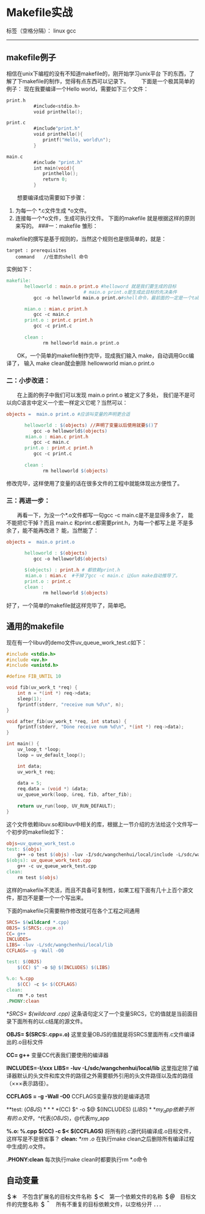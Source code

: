 # Makefile实战

标签（空格分隔）： linux gcc

---

## makefile例子
相信在unix下编程的没有不知道makefile的，刚开始学习unix平台
下的东西，了解了下makefile的制作，觉得有点东西可以记录下。
　　下面是一个极其简单的例子：
现在我要编译一个Hello world，需要如下三个文件：

```c
print.h
　　　　　　#include<stdio.h>
　　　　　　void printhello();
```


```c
print.c
　　　　　　#include"print.h"
　　　　　　void printhello(){
　　　　　　　　printf("Hello, world\n");
　　　　　　}
```


```c
main.c
　　　　　　#include "print.h"
　　　　　　int main(void){
　　　　　　　　printhello();
　　　　　　　　return 0;
　　　　　　}
```

　　想要编译成功需要如下步骤：
  1. 为每一个 *.c文件生成 *o文件。 　　
  2. 连接每一个*o文件，生成可执行文件。
    下面的makefile 就是根据这样的原则来写的。
    ###一：makefile 雏形：

makefile的撰写是基于规则的，当然这个规则也是很简单的，就是：

    target : prerequisites 
    　　command　　//任意的shell 命令

实例如下：

```makefile
makefile:
　　　　helloworld : main.o print.o #helloword 就是我们要生成的目标
　　　　　　　　　　　　　　　　　# main.o print.o是生成此目标的先决条件
　　　　　　gcc -o helloworld main.o print.o#shell命令，最前面的一定是一个tab键

　　　　mian.o : mian.c print.h
　　　　　　gcc -c main.c
　　　　print.o : print.c print.h
　　　　　　gcc -c print.c
　　　　
　　　　clean :　　　　　　　　　　
　　　　　　　　rm helloworld main.o print.o
```

　　OK，一个简单的makefile制作完毕，现成我们输入 make，自动调用Gcc编译了，
输入 make clean就会删除 hellowworld mian.o print.o

### 二：小步改进：


　　在上面的例子中我们可以发现 main.o print.o 被定义了多处，
我们是不是可以向C语言中定义一个宏一样定义它呢？当然可以：

```makefile
objects =  main.o print.o #应该叫变量的声明更合适

　　　　helloworld : $(objects) //声明了变量以后使用就要$()了
　　　　　　gcc -o helloworld$(objects)
　　　  mian.o : mian.c print.h
　　　　　　gcc -c main.c
　　　　print.o : print.c print.h
　　　　　　gcc -c print.c
　　　　
　　　　clean :　　　　　　　　　　
　　　　　　　　rm helloworld $(objects)
```

修改完毕，这样使用了变量的话在很多文件的工程中就能体现出方便性了。

### 三：再进一步：
　　再看一下，为没一个*.o文件都写一句gcc -c main.c是不是显得多余了，
能不能把它干掉？而且 main.c 和print.c都需要print.h，为每一个都写上是
不是多余了，能不能再改进？
能，当然能了：

```makefile
objects =  main.o print.o

　　　　helloworld : $(objects) 
　　　　　　gcc -o helloworld$(objects)
　　　　
　　　　$(objects) : print.h # 都依赖print.h
　　　  mian.o : mian.c  #干掉了gcc -c main.c 让Gun make自动推导了。
　　　　print.o : print.c 　　　　
　　　　clean :　　　　　　　　　　
　　　　　　　　rm helloworld $(objects)
```

好了，一个简单的makefile就这样完毕了，简单吧。

## 通用的makefile

现在有一个libuv的demo文件uv_queue_work_test.c如下：

```c
#include <stdio.h>
#include <uv.h>
#include <unistd.h>

#define FIB_UNTIL 10

void fib(uv_work_t *req) {
    int n = *(int *) req->data;
    sleep(1);
    fprintf(stderr, "receive num %d\n", n);
}

void after_fib(uv_work_t *req, int status) {
    fprintf(stderr, "Done receive num %d\n", *(int *) req->data);
}

int main() {
	uv_loop_t *loop;
    loop = uv_default_loop();

    int data;
    uv_work_t req;
	
    data = 5;
	req.data = (void *) &data;
	uv_queue_work(loop, &req, fib, after_fib);
	
    return uv_run(loop, UV_RUN_DEFAULT);
}
```
这个文件依赖libuv.so和libuv中相关的库，根据上一节介绍的方法给这个文件写一个初步的makefile如下：

```makefile
objs=uv_queue_work_test.o
test: $(objs)
	g++ -o test $(objs) -luv -I/sdc/wangchenhui/local/include -L/sdc/wangchenhui/local/lib
$(objs): uv_queue_work_test.cpp
	g++ -c uv_queue_work_test.cpp
clean:
	rm test $(objs)
```

这样的makefile不灵活，而且不具备可复制性，如果工程下面有几十上百个源文件，那岂不是要一个一个写出来。

下面的makefile只需要稍作修改就可在各个工程之间通用

```makefile
SRCS= $(wildcard *.cpp)
OBJS= $(SRCS:.cpp=.o)
CC= g++
INCLUDES=
LIBS= -luv -L/sdc/wangchenhui/local/lib
CCFLAGS= -g -Wall -O0

test: $(OBJS)
	$(CC) $^ -o $@ $(INCLUDES) $(LIBS)

%.o: %.cpp
	$(CC) -c $< $(CCFLAGS)
clean:
	rm *.o test
.PHONY:clean
```

**SRCS= $(wildcard *.cpp)**
这条语句定义了一个变量SRCS，它的值就是当前面目录下面所有的以.c结尾的源文件。

**OBJS= $(SRCS:.cpp=.o)**
这里变量OBJS的值就是将SRCS里面所有.c文件编译出的.o目标文件

**CC= g++**
变量CC代表我们要使用的编译器

**INCLUDES=-I/xxx**
**LIBS= -luv -L/sdc/wangchenhui/local/lib**
这里指定除了编译器默认的头文件和库文件的路径之外需要额外引用的头文件路径以及库的路径（×××表示路径）。

**CCFLAGS = -g -Wall -O0**
CCFLAGS变量存放的是编译选项

**test: $(OBJS)**
**$(CC) $^ -o $@ $(INCLUDES) $(LIBS)**
my_app依赖于所有的.o文件，$^代表$(OBJS)，$@代表my_app

**%.o: %.cpp**
**$(CC) -c $< $(CCFLAGS)**
将所有的.c源代码编译成.o目标文件，这样写是不是很省事？
**clean:**
**rm *.o**
在执行make clean之后删除所有编译过程中生成的.o文件。

**.PHONY:clean**
每次执行make clean时都要执行rm *.o命令

## 自动变量

**＄＊**　不包含扩展名的目标文件名称
**＄＜**　第一个依赖文件的名称
**＄＠**　目标文件的完整名称
**＄＾**　所有不重复的目标依赖文件，以空格分开
．．．